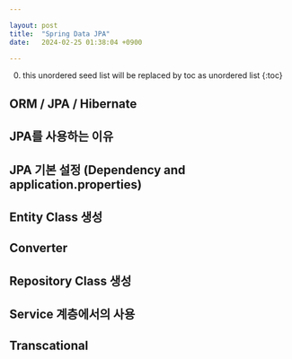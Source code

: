 ```yaml
---

layout: post
title:  "Spring Data JPA"
date:   2024-02-25 01:38:04 +0900

---
```


0. this unordered seed list will be replaced by toc as unordered list
{:toc}

## ORM / JPA / Hibernate  

## JPA를 사용하는 이유

## JPA 기본 설정 (Dependency and application.properties)

## Entity Class 생성

## Converter

## Repository Class 생성

## Service 계층에서의 사용

## Transcational